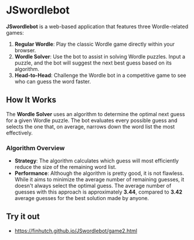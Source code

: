 # JSwordlebot

**JSwordlebot** is a web-based application that features three Wordle-related games:

1. **Regular Wordle**: Play the classic Wordle game directly within your browser.
2. **Wordle Solver**: Use the bot to assist in solving Wordle puzzles. Input a puzzle, and the bot will suggest the next best guess based on its algorithm.
3. **Head-to-Head**: Challenge the Wordle bot in a competitive game to see who can guess the word faster.

## How It Works

The **Wordle Solver** uses an algorithm to determine the optimal next guess for a given Wordle puzzle. The bot evaluates every possible guess and selects the one that, on average, narrows down the word list the most effectively. 

### Algorithm Overview

- **Strategy**: The algorithm calculates which guess will most efficiently reduce the size of the remaining word list.
- **Performance**: Although the algorithm is pretty good, it is not flawless. While it aims to minimize the average number of remaining guesses, it doesn't always select the optimal guess. The average number of guesses with this approach is approximately **3.44**, compared to **3.42** average guesses for the best solution made by anyone.


## Try it out

- https://finhutch.github.io/JSwordlebot/game2.html

